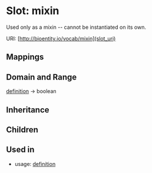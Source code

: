 # Slot: mixin


Used only as a mixin -- cannot be instantiated on its own.

URI: [http://bioentity.io/vocab/mixin](slot_uri)
## Mappings

## Domain and Range

[definition](Definition.md) -> boolean
## Inheritance

## Children

## Used in

 *  usage: [definition](Definition.md)
